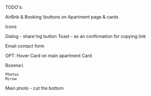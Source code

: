 TODO's:

AirBnb & Booking \buttons on Apartment page & cards

Icons

Dialog - share'ing button
Toast - as an confirmation for copying link

Email contact form

OPT:
Hover Card on main apartment Card

Bozena:\

    Photos
    Mirow

Main photo - cut the bottom
